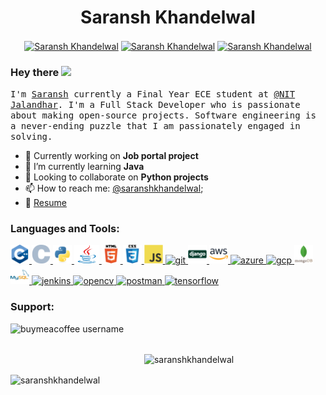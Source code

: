 <h1 align="center">Saransh Khandelwal</h1>
<p align="center">
<a href="https://github.com/SaranshKhandelwal" target="_blank"><img align="center" src="https://cdn.jsdelivr.net/npm/simple-icons@3.0.1/icons/github.svg" alt="Saransh Khandelwal" height="20" width="20" /></a>
<a href="https://twitter.com/Saransh44846376" target="_blank"><img align="center" src="https://cdn.jsdelivr.net/npm/simple-icons@3.0.1/icons/twitter.svg" alt="Saransh Khandelwal" height="20" width="20" /></a>
<a href="https://www.linkedin.com/in/saransh-khandelwal-b37227159/" target="_blank"><img align="center" src="https://cdn.jsdelivr.net/npm/simple-icons@3.0.1/icons/linkedin.svg" alt="Saransh Khandelwal" height="20" width="20" /></a>
</p>

### Hey there <img src="https://media.giphy.com/media/hvRJCLFzcasrR4ia7z/giphy.gif" width="25px">
<samp>
I'm <a href="https://www.linkedin.com/in/saransh-khandelwal-b37227159//">Saransh</a> currently a Final Year ECE student at <a href="https://www.nitj.ac.in/">@NIT Jalandhar</a>. I'm a Full Stack Developer who is passionate about making open-source projects.
Software engineering is a never-ending puzzle that I am passionately engaged in solving.
  
</samp>

<br>

- 🔭 Currently working on **Job portal project**
- 🌱 I’m currently learning **Java**
- 👯 Looking to collaborate on **Python projects**
- 📫 How to reach me: [@saranshkhandelwal](https://twitter.com/Saransh44846376);
- 📄 [Resume](https://drive.google.com/file/d/1oibwQJ9NPBEQ1Ku3B48Ekc3Xo3KZ57sp/view?usp=sharing)



<h3 align="left">Languages and Tools:</h3>
<p align="left">
  <a href="https://www.w3schools.com/cpp/" target="_blank"> <img src="https://raw.githubusercontent.com/devicons/devicon/master/icons/cplusplus/cplusplus-original.svg" alt="cplusplus" width="30" height="30"/> </a>
 <a href="https://www.cprogramming.com/" target="_blank"> <img src="https://raw.githubusercontent.com/devicons/devicon/master/icons/c/c-original.svg" alt="c" width="30" height="30"/> </a> 
  <a href="https://www.python.org" target="_blank"> <img src="https://raw.githubusercontent.com/devicons/devicon/master/icons/python/python-original.svg" alt="python" width="30" height="30"/> </a>  
  <a href="https://www.java.com" target="_blank"> <img src="https://raw.githubusercontent.com/devicons/devicon/master/icons/java/java-original.svg" alt="java" width="40" height="30"/> </a>
    <a href="https://www.w3.org/html/" target="_blank"> <img src="https://raw.githubusercontent.com/devicons/devicon/master/icons/html5/html5-original-wordmark.svg" alt="html5" width="30" height="30"/> </a>
  <a href="https://www.w3schools.com/css/" target="_blank"> <img src="https://raw.githubusercontent.com/devicons/devicon/master/icons/css3/css3-original-wordmark.svg" alt="css3" width="30" height="30"/> </a>
  <a href="https://developer.mozilla.org/en-US/docs/Web/JavaScript" target="_blank"> <img src="https://raw.githubusercontent.com/devicons/devicon/master/icons/javascript/javascript-original.svg" alt="javascript" width="30" height="30"/> </a>
  <a href="https://git-scm.com/" target="_blank"> <img src="https://www.vectorlogo.zone/logos/git-scm/git-scm-icon.svg" alt="git" width="30" height="30"/> </a>
  <a href="https://www.djangoproject.com/" target="_blank"> <img src="https://raw.githubusercontent.com/devicons/devicon/master/icons/django/django-original.svg" alt="django" width="30" height="30"/> </a>
<a href="https://aws.amazon.com" target="_blank"> <img src="https://raw.githubusercontent.com/devicons/devicon/master/icons/amazonwebservices/amazonwebservices-original-wordmark.svg" alt="aws" width="30" height="30"/> </a> 
<a href="https://azure.microsoft.com/en-in/" target="_blank"> <img src="https://www.vectorlogo.zone/logos/microsoft_azure/microsoft_azure-icon.svg" alt="azure" width="30" height="30"/> </a> 
  <a href="https://cloud.google.com" target="_blank"> <img src="https://www.vectorlogo.zone/logos/google_cloud/google_cloud-icon.svg" alt="gcp" width="30" height="30"/> </a>
 <a href="https://www.mongodb.com/" target="_blank"> <img src="https://raw.githubusercontent.com/devicons/devicon/master/icons/mongodb/mongodb-original-wordmark.svg" alt="mongodb" width="30" height="30"/> </a>
  <a href="https://www.mysql.com/" target="_blank"> <img src="https://raw.githubusercontent.com/devicons/devicon/master/icons/mysql/mysql-original-wordmark.svg" alt="mysql" width="30" height="30"/> </a>
  <a href="https://www.jenkins.io" target="_blank"> <img src="https://www.vectorlogo.zone/logos/jenkins/jenkins-icon.svg" alt="jenkins" width="30" height="30"/> </a>
  <a href="https://opencv.org/" target="_blank"> <img src="https://www.vectorlogo.zone/logos/opencv/opencv-icon.svg" alt="opencv" width="30" height="30"/> </a>
  <a href="https://postman.com" target="_blank"> <img src="https://www.vectorlogo.zone/logos/getpostman/getpostman-icon.svg" alt="postman" width="30" height="30"/> </a>
  <a href="https://www.tensorflow.org" target="_blank"> <img src="https://www.vectorlogo.zone/logos/tensorflow/tensorflow-icon.svg" alt="tensorflow" width="30" height="30"/> </a> </p>

<h3 align="left">Support:</h3>
<p><a href="https://www.buymeacoffee.com/buymeacoffee username"> <img align="left" src="https://cdn.buymeacoffee.com/buttons/v2/default-yellow.png" height="50" width="210" alt="buymeacoffee username" /></a></p><br><br>


<p>&nbsp;<img align="center" src="https://github-readme-stats.vercel.app/api?username=saranshkhandelwal&show_icons=true&locale=en" alt="saranshkhandelwal" /></p>

<p><img align="center" src="https://github-readme-streak-stats.herokuapp.com/?user=saranshkhandelwal&" alt="saranshkhandelwal" /></p>

